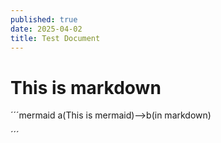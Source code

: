 ```yaml
---
published: true
date: 2025-04-02
title: Test Document
---
```

# This is markdown

´´´mermaid
a(This is mermaid)-->b(in markdown)

´´´